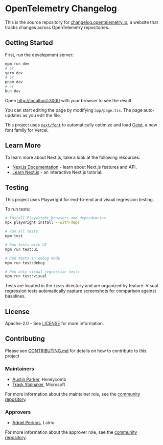 # OpenTelemetry Changelog

This is the source repository for [changelog.opentelemetry.io](https://changelog.opentelemetry.io), a website that tracks changes across OpenTelemetry repositories.

## Getting Started

First, run the development server:

```bash
npm run dev
# or
yarn dev
# or
pnpm dev
# or
bun dev
```

Open [http://localhost:3000](http://localhost:3000) with your browser to see the result.

You can start editing the page by modifying `app/page.tsx`. The page auto-updates as you edit the file.

This project uses [`next/font`](https://nextjs.org/docs/app/building-your-application/optimizing/fonts) to automatically optimize and load [Geist](https://vercel.com/font), a new font family for Vercel.

## Learn More

To learn more about Next.js, take a look at the following resources:

- [Next.js Documentation](https://nextjs.org/docs) - learn about Next.js features and API.
- [Learn Next.js](https://nextjs.org/learn) - an interactive Next.js tutorial.

## Testing

This project uses Playwright for end-to-end and visual regression testing.

To run tests:

```bash
# Install Playwright browsers and dependencies
npx playwright install --with-deps

# Run all tests
npm test

# Run tests with UI
npm run test:ui

# Run tests in debug mode
npm run test:debug

# Run only visual regression tests
npm run test:visual
```

Tests are located in the `tests` directory and are organized by feature. Visual regression tests automatically capture screenshots for comparison against baselines.

## License

Apache-2.0 - See [LICENSE](./LICENSE) for more information.

## Contributing

Please see [CONTRIBUTING.md](./CONTRIBUTING.md) for details on how to contribute to this project.

### Maintainers

- [Austin Parker](https://github.com/austinlparker), Honeycomb
- [Trask Stalnaker](https://github.com/trask), Microsoft

For more information about the maintainer role, see the [community repository](https://github.com/open-telemetry/community/blob/main/guides/contributor/membership.md#maintainer).

### Approvers

- [Adriel Perkins](https://github.com/adrielp), Latrio

For more information about the approver role, see the [community repository](https://github.com/open-telemetry/community/blob/main/guides/contributor/membership.md#approver).
